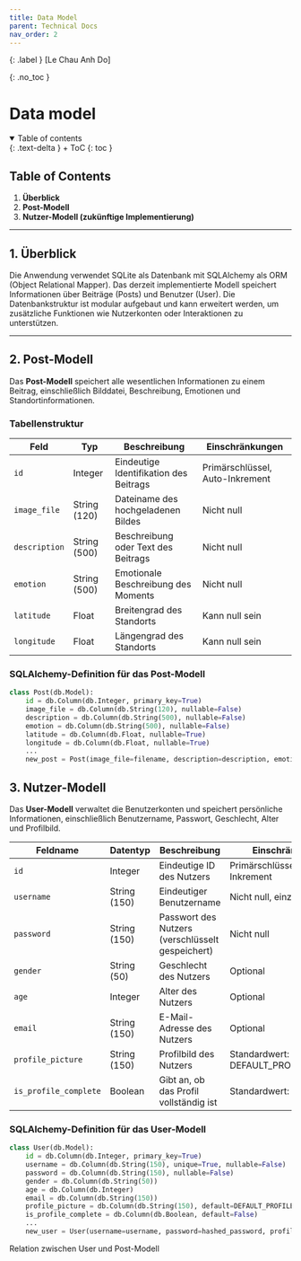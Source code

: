 ```yaml
---
title: Data Model
parent: Technical Docs
nav_order: 2
---
```


{: .label }
[Le Chau Anh Do]

{: .no_toc }
# Data model

<details open markdown="block">
{: .text-delta }
<summary>Table of contents</summary>
+ ToC
{: toc }
</details>

## **Table of Contents**

1. **Überblick**
2. **Post-Modell**
3. **Nutzer-Modell (zukünftige Implementierung)**

---

## **1. Überblick**

Die Anwendung verwendet SQLite als Datenbank mit SQLAlchemy als ORM (Object Relational Mapper). Das derzeit implementierte Modell speichert Informationen über Beiträge (Posts) und Benutzer (User). Die Datenbankstruktur ist modular aufgebaut und kann erweitert werden, um zusätzliche Funktionen wie Nutzerkonten oder Interaktionen zu unterstützen.

---

## **2. Post-Modell**

Das **Post-Modell** speichert alle wesentlichen Informationen zu einem Beitrag, einschließlich Bilddatei, Beschreibung, Emotionen und Standortinformationen.

### **Tabellenstruktur**

| **Feld**        | **Typ**         | **Beschreibung**                             | **Einschränkungen**           |
|------------------|-----------------|---------------------------------------------|--------------------------------|
| `id`            | Integer         | Eindeutige Identifikation des Beitrags     | Primärschlüssel, Auto-Inkrement |
| `image_file`    | String (120)    | Dateiname des hochgeladenen Bildes        | Nicht null                   |
| `description`   | String (500)    | Beschreibung oder Text des Beitrags        | Nicht null                   |
| `emotion`       | String (500)    | Emotionale Beschreibung des Moments        | Nicht null                   |
| `latitude`      | Float           | Breitengrad des Standorts                | Kann null sein               |
| `longitude`     | Float           | Längengrad des Standorts                   | Kann null sein               |

### **SQLAlchemy-Definition für das Post-Modell**

```python
class Post(db.Model):
    id = db.Column(db.Integer, primary_key=True)
    image_file = db.Column(db.String(120), nullable=False)
    description = db.Column(db.String(500), nullable=False)
    emotion = db.Column(db.String(500), nullable=False)
    latitude = db.Column(db.Float, nullable=True)  
    longitude = db.Column(db.Float, nullable=True) 
    ...
    new_post = Post(image_file=filename, description=description, emotion=emotion, latitude=latitude, longitude=longitude)

``` 


## **3. Nutzer-Modell**

Das **User-Modell** verwaltet die Benutzerkonten und speichert persönliche Informationen, einschließlich Benutzername, Passwort, Geschlecht, Alter und Profilbild.

| **Feldname**       | **Datentyp**        | **Beschreibung**                                   | **Einschränkungen**               |
|--------------------|---------------------|--------------------------------------------------|------------------------------------|
| `id`              | Integer             | Eindeutige ID des Nutzers                      | Primärschlüssel, Auto-Inkrement    |
| `username`        | String (150)        | Eindeutiger Benutzername                        | Nicht null, einzigartig           |
| `password`        | String (150)        | Passwort des Nutzers (verschlüsselt gespeichert)  | Nicht null         |
| `gender`          | String (50)         | Geschlecht des Nutzers                          | Optional                    |
| `age`             | Integer             | Alter des Nutzers                            | Optional        |
| `email`           | String (150)        | E-Mail-Adresse des Nutzers                         | Optional                    |
| `profile_picture` | String (150)         | Profilbild des Nutzers                  | Standardwert: DEFAULT_PROFILE_PICTURE                   |
| `is_profile_complete` | Boolean             | Gibt an, ob das Profil vollständig ist   | Standardwert: False        |

### **SQLAlchemy-Definition für das User-Modell**

```python
class User(db.Model):
    id = db.Column(db.Integer, primary_key=True)
    username = db.Column(db.String(150), unique=True, nullable=False)
    password = db.Column(db.String(150), nullable=False)
    gender = db.Column(db.String(50))
    age = db.Column(db.Integer)
    email = db.Column(db.String(150))
    profile_picture = db.Column(db.String(150), default=DEFAULT_PROFILE_PICTURE)
    is_profile_complete = db.Column(db.Boolean, default=False)
    ...
    new_user = User(username=username, password=hashed_password, profile_picture=DEFAULT_PROFILE_PICTURE)

``` 

Relation zwischen User und Post-Modell